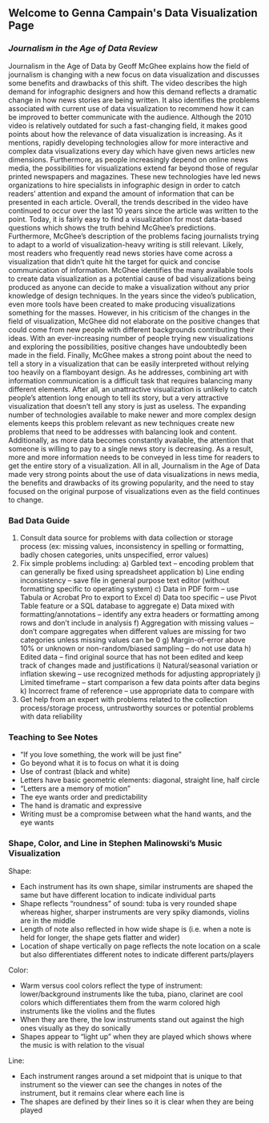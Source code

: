 ## Welcome to Genna Campain's Data Visualization Page

### _Journalism in the Age of Data Review_

Journalism in the Age of Data by Geoff McGhee explains how the field of journalism is changing with a new focus on data visualization and discusses some benefits and drawbacks of this shift. The video describes the high demand for infographic designers and how this demand reflects a dramatic change in how news stories are being written. It also identifies the problems associated with current use of data visualization to recommend how it can be improved to better communicate with the audience. Although the 2010 video is relatively outdated for such a fast-changing field, it makes good points about how the relevance of data visualization is increasing. As it mentions, rapidly developing technologies allow for more interactive and complex data visualizations every day which have given news articles new dimensions. Furthermore, as people increasingly depend on online news media, the possibilities for visualizations extend far beyond those of regular printed newspapers and magazines. These new technologies have led news organizations to hire specialists in infographic design in order to catch readers’ attention and expand the amount of information that can be presented in each article. Overall, the trends described in the video have continued to occur over the last 10 years since the article was written to the point. Today, it is fairly easy to find a visualization for most data-based questions which shows the truth behind McGhee’s predictions. Furthermore, McGhee’s description of the problems facing journalists trying to adapt to a world of visualization-heavy writing is still relevant. Likely, most readers who frequently read news stories have come across a visualization that didn’t quite hit the target for quick and concise communication of information. McGhee identifies the many available tools to create data visualization as a potential cause of bad visualizations being produced as anyone can decide to make a visualization without any prior knowledge of design techniques. In the years since the video’s publication, even more tools have been created to make producing visualizations something for the masses. However, in his criticism of the changes in the field of visualization, McGhee did not elaborate on the positive changes that could come from new people with different backgrounds contributing their ideas. With an ever-increasing number of people trying new visualizations and exploring the possibilities, positive changes have undoubtedly been made in the field. Finally, McGhee makes a strong point about the need to tell a story in a visualization that can be easily interpreted without relying too heavily on a flamboyant design. As he addresses, combining art with information communication is a difficult task that requires balancing many different elements. After all, an unattractive visualization is unlikely to catch people’s attention long enough to tell its story, but a very attractive visualization that doesn’t tell any story is just as useless. The expanding number of technologies available to make newer and more complex design elements keeps this problem relevant as new techniques create new problems that need to be addresses with balancing look and content. Additionally, as more data becomes constantly available, the attention that someone is willing to pay to a single news story is decreasing. As a result, more and more information needs to be conveyed in less time for readers to get the entire story of a visualization. All in all, Journalism in the Age of Data made very strong points about the use of data visualizations in news media, the benefits and drawbacks of its growing popularity, and the need to stay focused on the original purpose of visualizations even as the field continues to change.

### Bad Data Guide

1.	Consult data source for problems with data collection or storage process (ex: missing values, inconsistency in spelling or formatting, badly chosen categories, units unspecified, error values)
2.	Fix simple problems including:
a)	Garbled text – encoding problem that can generally be fixed using spreadsheet application
b)	Line ending inconsistency – save file in general purpose text editor (without formatting specific to operating system)
c)	Data in PDF form – use Tabula or Acrobat Pro to export to Excel
d)	Data too specific – use Pivot Table feature or a SQL database to aggregate
e)	Data mixed with formatting/annotations – identify any extra headers or formatting among rows and don’t include in analysis
f)	Aggregation with missing values – don’t compare aggregates when different values are missing for two categories unless missing values can be 0
g)	Margin-of-error above 10% or unknown or non-random/biased sampling – do not use data
h)	Edited data – find original source that has not been edited and keep track of changes made and justifications
i)	Natural/seasonal variation or inflation skewing – use recognized methods for adjusting appropriately
j)	Limited timeframe – start comparison a few data points after data begins
k)	Incorrect frame of reference – use appropriate data to compare with
3.	 Get help from an expert with problems related to the collection process/storage process, untrustworthy sources or potential problems with data reliability

### Teaching to See Notes

-	“If you love something, the work will be just fine”
-	Go beyond what it is to focus on what it is doing
-	Use of contrast (black and white)
-	Letters have basic geometric elements: diagonal, straight line, half circle
-	“Letters are a memory of motion”
-	The eye wants order and predictability
-	The hand is dramatic and expressive
-	Writing must be a compromise between what the hand wants, and the eye wants

### Shape, Color, and Line in Stephen Malinowski’s Music Visualization

Shape:
-	Each instrument has its own shape, similar instruments are shaped the same but have different location to indicate individual parts
-	Shape reflects “roundness” of sound: tuba is very rounded shape whereas higher, sharper instruments are very spiky diamonds, violins are in the middle
-	Length of note also reflected in how wide shape is (i.e. when a note is held for longer, the shape gets flatter and wider)
-	Location of shape vertically on page reflects the note location on a scale but also differentiates different notes to indicate different parts/players

Color: 
- Warm versus cool colors reflect the type of instrument: lower/background instruments like the tuba, piano, clarinet are cool colors which differentiates them from the warm colored high instruments like the violins and the flutes
-	When they are there, the low instruments stand out against the high ones visually as they do sonically
-	Shapes appear to “light up” when they are played which shows where the music is with relation to the visual

Line:
-	Each instrument ranges around a set midpoint that is unique to that instrument so the viewer can see the changes in notes of the instrument, but it remains clear where each line is
-	The shapes are defined by their lines so it is clear when they are being played
